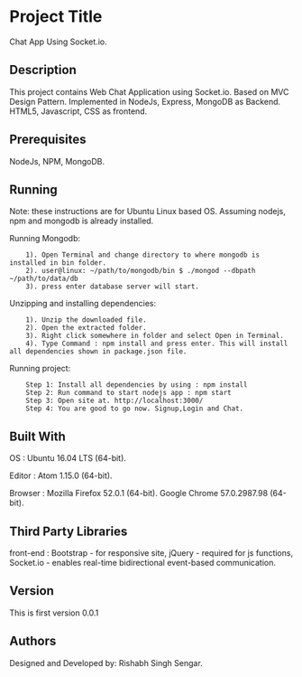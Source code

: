 # Project Title

Chat App Using Socket.io.

## Description

This project contains Web Chat Application using Socket.io.
Based on MVC Design Pattern.
Implemented in NodeJs, Express, MongoDB as Backend.
HTML5, Javascript, CSS as frontend.

## Prerequisites

NodeJs,
NPM,
MongoDB.

## Running

Note: these instructions are for Ubuntu Linux based OS. Assuming nodejs, npm and mongodb is already installed.

  Running Mongodb:
```
    1). Open Terminal and change directory to where mongodb is installed in bin folder.
    2). user@linux: ~/path/to/mongodb/bin $ ./mongod --dbpath ~/path/to/data/db
    3). press enter database server will start.
```
  Unzipping and installing dependencies:
```
    1). Unzip the downloaded file.
    2). Open the extracted folder.
    3). Right click somewhere in folder and select Open in Terminal.
    4). Type Command : npm install and press enter. This will install all dependencies shown in package.json file.
```
  Running project:
```
    Step 1: Install all dependencies by using : npm install
    Step 2: Run command to start nodejs app : npm start
    Step 3: Open site at. http://localhost:3000/
    Step 4: You are good to go now. Signup,Login and Chat.
```
## Built With

OS : Ubuntu 16.04 LTS (64-bit).

Editor : Atom 1.15.0 (64-bit).

Browser : Mozilla Firefox 52.0.1 (64-bit).
          Google Chrome 57.0.2987.98 (64-bit).

## Third Party Libraries

front-end : Bootstrap - for responsive site,
            jQuery - required for js functions,
            Socket.io - enables real-time bidirectional event-based communication.

## Version

This is first version 0.0.1

## Authors

Designed and Developed by: Rishabh Singh Sengar.
